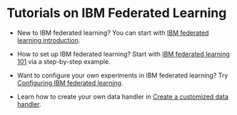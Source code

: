 # Tutorials on IBM Federated Learning

- New to IBM federated learning? You can start with [IBM federated learning introduction](../../README.md).

- How to set up IBM federated learning? Start with [IBM federated learning 101](../../quickstart.md) via a step-by-step example.

- Want to configure your own experiments in IBM federated learning? Try [Configuring IBM federated learning](../tutorials/configure_fl.md).

- Learn how to create your own data handler in [Create a customized data handler](../tutorials/create_my_data_handler.md).

